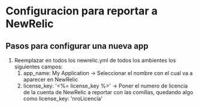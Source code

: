# Configuracion para reportar a NewRelic

## Pasos para configurar una nueva app
1. Reemplazar en todos los newrelic.yml de todos los ambientes los siguientes campos:
   1. app_name: My Application -> Seleccionar el nombre con el cual va a aparecer en NewRelic
   2. license_key: '<%= license_key %>' -> Poner el numero de licencia de la cuenta de NewRelic a reportar con las comillas, quedando algo como license_key: 'nroLicencia' 